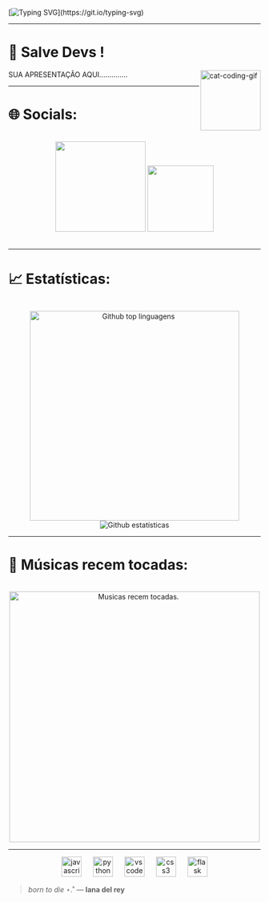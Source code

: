 [![Typing SVG](https://readme-typing-svg.herokuapp.com?font=Poppins&width=650&height=30&lines=print(+%22Hello+Dev!+Welcome+to+my+Git+Hub%22+))](https://git.io/typing-svg)
  
---

# 👋 Salve Devs !

<img align="right" alt="cat-coding-gif" src="https://media.giphy.com/media/JIX9t2j0ZTN9S/giphy.gif" width="120" />

SUA APRESENTAÇÃO AQUI..............

---

# 🌐 Socials:
<br>
 <div align="center">
    <a href:https://_heloiisapaiiva target="_blank"><img src="https://img.shields.io/badge/-Instagram-%23E4405F?style=for-the-badge&logo=instagram&logoColor=white" width = "180" target="_blank"></a>
    <a href = "mailto:heloisavieira.vieira28@gmail.com><img src="https://img.shields.io/badge/-Gmail-%23333?style=for-the-badge&logo=gmail&logoColor=white"  width = "132" target="_blank"></a>
    <a href="https://SEU LINKEDIN" target="_blank"><img src="https://img.shields.io/badge/-LinkedIn-%230077B5?style=for-the-badge&logo=linkedin&logoColor=white" width = "132" target="_blank"></a> 
  </div>
<br>

 ---
 
 # 📈 Estatísticas: 

<br>
<div align="center">
  <img src="https://github-readme-stats.vercel.app/api/top-langs/?username=h3loquecendo&layout=compact&langs_count=20&theme=neon" width="418" alt="Github top linguagens"/>
  <img src="https://github-readme-streak-stats.herokuapp.com/?user=h3loquecendo&theme=neon" alt="Github estatísticas"/>
</div>

---

 # 🎵 Músicas recem tocadas:
 
<br>
<div align="center">
  <a href="https://">
    <img src="https://spotify-recently-played-readme.vercel.app/api?user=21k3nye57fpgsxorxbahnht3a&count=2&unique=false" alt="Musicas recem tocadas." width="500"/>
  </a>
</div>

---

<div align="center">
  <img src="https://cdn.jsdelivr.net/gh/devicons/devicon/icons/javascript/javascript-original.svg" height="40" alt="javascript logo"  />
  <img width="15" />
  <img src="https://cdn.jsdelivr.net/gh/devicons/devicon/icons/python/python-original.svg" height="40" alt="python logo"  />
  <img width="15" />
  <img src="https://cdn.jsdelivr.net/gh/devicons/devicon/icons/vscode/vscode-original.svg" height="40" alt="vscode logo"  />
  <img width="15" />
  <img src="https://cdn.jsdelivr.net/gh/devicons/devicon/icons/css3/css3-original.svg" height="40" alt="css3 logo"  />
  <img width="15" />
  <img src="https://skillicons.dev/icons?i=flask" height="40" alt="flask logo"  />
</div>


> _born to die_ ⋆.˚
> — **lana del rey**

</div>
